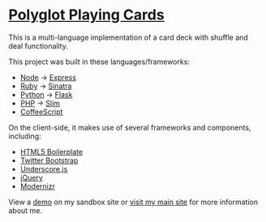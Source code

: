 # [Polyglot Playing Cards](http://benyarbrough.com/polyglot-playing-cards/)

This is a multi-language implementation of a card deck with shuffle and deal functionality.

This project was built in these languages/frameworks:
* [Node](http://nodejs.org/) -> [Express](http://expressjs.com/)
* [Ruby](http://www.ruby-lang.org/) -> [Sinatra](http://www.sinatrarb.com/)
* [Python](http://www.python.org/) -> [Flask](http://flask.pocoo.org/)
* [PHP](http://www.php.net/) -> [Slim](http://www.slimframework.com/)
* [CoffeeScript](http://coffeescript.org/)

On the client-side, it makes use of several frameworks and components, including:
* [HTML5 Boilerplate](http://html5boilerplate.com/)
* [Twitter Bootstrap](http://twitter.github.com/bootstrap/)
* [Underscore.js](http://underscorejs.org/)
* [jQuery](http://jquery.com/)
* [Modernizr](http://modernizr.com/)

View a [demo](http://benyarbrough.com/polyglot-playing-cards/) on my sandbox site or [visit my main site](http://benyarb.com/) for more information about me.